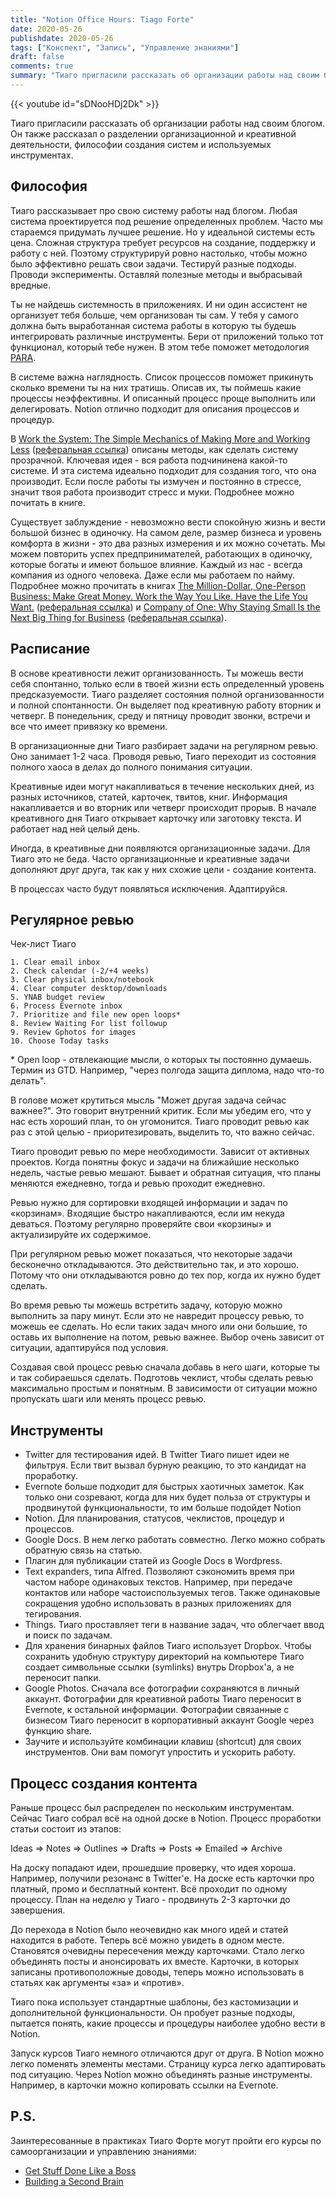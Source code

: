 ```yaml
---
title: "Notion Office Hours: Tiago Forte"
date: 2020-05-26
publishdate: 2020-05-26
tags: ["Конспект", "Запись", "Управление знаниями"]
draft: false
comments: true
summary: "Тиаго пригласили рассказать об организации работы над своим блогом. Он также рассказал о разделении организационной и креативной деятельности, философии создания систем и используемых инструментах."
---
```


{{< youtube id="sDNooHDj2Dk" >}}

Тиаго пригласили рассказать об организации работы над своим блогом. Он также рассказал о разделении организационной и креативной деятельности, философии создания систем и используемых инструментах.

## Философия

Тиаго рассказывает про свою систему работы над блогом. Любая система проектируется под решение определенных проблем. Часто мы стараемся  придумать лучшее решение. Но у идеальной системы есть цена. Сложная структура требует ресурсов на создание, поддержку и работу с ней. Поэтому структурируй ровно настолько, чтобы можно было эффективно решать свои задачи. Тестируй разные подходы. Проводи эксперименты. Оставляй полезные методы и выбрасывай вредные.

Ты не найдешь системность в приложениях. И ни один ассистент не организует тебя больше, чем организован ты сам. У тебя у самого должна быть выработанная система работы в которую ты будешь интегрировать различные инструменты. Бери от приложений только тот функционал, который тебе нужен. В этом тебе поможет методология [PARA](https://fortelabs.co/blog/para/). 

В системе важна наглядность. Список процессов поможет прикинуть сколько времени ты на них тратишь. Описав их, ты поймешь какие процессы неэффективны. И описанный процесс  проще выполнить или делегировать. Notion отлично подходит для описания процессов и процедур.

В [Work the System: The Simple Mechanics of Making More and Working Less](https://www.amazon.com/Work-System-Simple-Mechanics-Working-ebook/dp/B002UUT3KQ/) ([реферальная ссылка](https://amzn.to/3dbJw20)) описаны методы, как сделать систему прозрачной. Ключевая идея - вся работа подчининена какой-то системе. И эта система идеально подходит для создания того, что она производит. Если после работы ты измучен и постоянно в стрессе, значит твоя работа производит стресс и муки. Подробнее можно почитать в книге.

Существует заблуждение - невозможно вести спокойную жизнь и вести большой бизнес в одиночку. На самом деле, размер бизнеса и уровень комфорта в жизни - это два разных измерения и их можно сочетать. Мы можем повторить успех предпринимателей, работающих в одиночку, которые богаты и имеют большое влияние. Каждый из нас - всегда компания из одного человека. Даже если мы работаем по найму. Подробнее можно прочитать в книгах [The Million-Dollar, One-Person Business: Make Great Money. Work the Way You Like. Have the Life You Want.](https://www.amazon.com/Million-Dollar-One-Person-Business-Great-Money-ebook/dp/B06Y4V1L9D/) ([реферальная ссылка](https://amzn.to/3edErGM)) и [Company of One: Why Staying Small Is the Next Big Thing for Business](https://www.amazon.com/Paul-Jarvis-ebook/dp/B078962RHQ/) ([реферальная ссылка](https://amzn.to/3c0WQFl)).

## Расписание

В основе креативности лежит организованность. Ты можешь вести себя спонтанно, только если в твоей жизни есть определенный уровень предсказуемости. Тиаго разделяет состояния полной организованности и полной спонтанности. Он выделяет под креативную работу вторник и четверг. В понедельник, среду и пятницу проводит звонки, встречи и все что имеет привязку ко времени.

В организационные дни Тиаго разбирает задачи на регулярном ревью. Оно занимает 1-2 часа. Проводя ревью, Тиаго переходит из состояния полного хаоса в делах до полного понимания ситуации.

Креативные идеи могут накапливаться в течение нескольких дней, из разных источников, статей, карточек, твитов, книг. Информация накапливается и во вторник или четверг происходит прорыв. В начале креативного дня Тиаго открывает карточку или заготовку текста. И работает над ней целый день. 

Иногда, в креативные дни появляются организационные задачи. Для Тиаго это не беда. Часто организационные и креативные задачи дополняют друг друга, так как у них схожие цели - создание контента.

В процессах часто будут появляться исключения. Адаптируйся.

## Регулярное ревью

Чек-лист Тиаго

```
1. Clear email inbox
2. Check calendar (-2/+4 weeks)
3. Clear physical inbox/notebook
4. Clear computer desktop/downloads
5. YNAB budget review
6. Process Evernote inbox
7. Prioritize and file new open loops*
8. Review Waiting For list followup
9. Review Gphotos for images
10. Choose Today tasks
```
\* Open loop - отвлекающие мысли, о которых ты постоянно думаешь. Термин из GTD. Например, "через полгода защита диплома, надо что-то делать".

В голове может крутиться мысль "Может другая задача сейчас важнее?". Это говорит внутренний критик. Если мы убедим его, что у нас есть хороший план, то он угомонится. Тиаго проводит ревью как раз с этой целью - приоритезировать, выделить то, что важно сейчас.

Тиаго проводит ревью по мере необходимости. Зависит от активных проектов. Когда понятны фокус и задачи на ближайшие несколько недель, частые ревью мешают. Бывает и обратная ситуация, что планы меняются ежедневно, тогда и ревью проходит ежедневно.

Ревью нужно для сортировки входящей информации и задач по «корзинам». Входящие быстро накапливаются, если им некуда деваться. Поэтому регулярно проверяйте свои «корзины» и актуализируйте их содержимое. 

При регулярном ревью может показаться, что некоторые задачи бесконечно откладываются. Это действительно так, и это хорошо. Потому что они откладываются ровно до тех пор, когда их нужно будет сделать. 

Во время ревью ты можешь встретить задачу, которую можно выполнить за пару минут. Если это не навредит процессу ревью, то можешь ее сделать. Но если таких задач много или они большие, то оставь их выполнение на потом, ревью важнее. Выбор очень зависит от ситуации, адаптируйся под условия.

Создавая свой процесс ревью сначала добавь в него шаги, которые ты и так собираешься сделать. Подготовь чеклист, чтобы сделать ревью максимально простым и понятным. В зависимости от ситуации можно пропускать шаги или менять процесс ревью.

## Инструменты

* Twitter для тестирования идей. В Twitter Тиаго пишет идеи не фильтруя. Если твит вызвал бурную реакцию, то это кандидат на проработку.
* Evernote больше подходит для быстрых хаотичных заметок. Как только они созревают, когда для них будет польза от структуры и продвинутой функциональности, то им больше подойдет Notion
* Notion. Для планирования, статусов, чеклистов, процедур и процессов.
* Google Docs. В нем легко работать совместно. Легко можно собрать обратную связь на статью.
* Плагин для публикации статей из Google Docs в Wordpress.
* Text expanders, типа Alfred. Позволяют сэкономить время при частом наборе одинаковых текстов. Например, при передаче контактов или наборе частоиспользуемых тегов. Также одинаковые сокращения удобно использовать в разных приложениях для тегирования.
* Things. Тиаго проставляет теги в название задач, что облегчает ввод и поиск по задачам.
* Для хранения бинарных файлов Тиаго использует Dropbox. Чтобы сохранить удобную структуру директорий на компьютере Тиаго создает символьные ссылки (symlinks) внутрь Dropbox'а, а не переносит папки.
* Google Photos. Сначала все фотографии сохраняются в личный аккаунт. Фотографии для креативной работы Тиаго переносит в Evernote, к остальной информации. Фотографии связанные с бизнесом Тиаго переносит в корпоративный аккаунт Google через функцию share.
* Заучите и используйте комбинации клавиш (shortcut) для своих инструментов. Они вам помогут упростить и ускорить работу.

## Процесс создания контента

Раньше процесс был распределен по нескольким инструментам. Сейчас Тиаго собрал всё на одной доске в Notion. Процесс проработки статьи состоит из этапов:

  Ideas => Notes => Outlines => Drafts => Posts => Emailed => Archive

На доску попадают идеи,  прошедшие проверку, что идея хороша. Например, получили резонанс в Twitter'е. На доске есть карточки про платный, промо и бесплатный контент. Всё проходит по одному процессу. План на неделю у Тиаго - продвинуть 2-3 карточки до завершения. 

До перехода в Notion было неочевидно как много идей и статей находится в работе. Теперь всё можно увидеть в одном месте. Становятся очевидны пересечения между карточками. Стало легко объединять посты и анонсировать их вместе. Карточки, в которых записаны противоположные доводы, теперь можно использовать в статьях как аргументы «за» и «против».

Тиаго пока использует стандартные шаблоны, без кастомизации и дополнительной функциональности. Он пробует разные подходы, пытается понять, какие процессы и процедуры наиболее удобно вести в Notion.

Запуск курсов Тиаго немного отличаются друг от друга. В Notion можно легко поменять элементы местами. Страницу курса легко адаптировать под ситуацию. Через Notion можно объединять разные инструменты. Например, в карточки можно копировать ссылки на Evernote.

## P.S.
Заинтересованные в практиках Тиаго Форте могут пройти его курсы по самоорганизации и управлению знаниями:
* [Get Stuff Done Like a Boss](https://learn.fortelabs.co/p/get-stuff-done-like-a-boss)
* [Building a Second Brain](https://www.buildingasecondbrain.com/)
